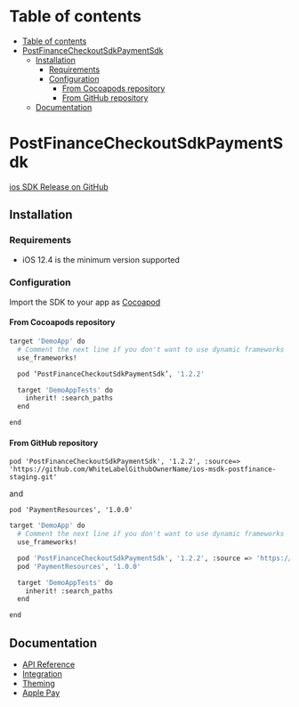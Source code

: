# Table of contents

- [Table of contents](#table-of-contents)
- [PostFinanceCheckoutSdkPaymentSdk](#postfinancecheckoutsdk)
  - [Installation](#installation)
    - [Requirements](#requirements)
    - [Configuration](#configuration)
      - [From Cocoapods repository](#from-cocoapods-repository)
      - [From GitHub repository](#from-github-repository)
  - [Documentation](#documentation)

# PostFinanceCheckoutSdkPaymentSdk

[ios SDK Release on GitHub](https://github.com/WhiteLabelGithubOwnerName/ios-msdk-postfinance-staging/releases)

## Installation

### Requirements

- iOS 12.4 is the minimum version supported

### Configuration

Import the SDK to your app as [Cocoapod](https://cocoapods.org/)

#### From Cocoapods repository

```sh
target 'DemoApp' do
  # Comment the next line if you don't want to use dynamic frameworks
  use_frameworks!

  pod ‘PostFinanceCheckoutSdkPaymentSdk’, '1.2.2'

  target 'DemoAppTests' do
    inherit! :search_paths
  end

end
```

#### From GitHub repository

`pod 'PostFinanceCheckoutSdkPaymentSdk', '1.2.2', :source=> 'https://github.com/WhiteLabelGithubOwnerName/ios-msdk-postfinance-staging.git'`

and

`pod 'PaymentResources', '1.0.0'`

```sh
target 'DemoApp' do
  # Comment the next line if you don't want to use dynamic frameworks
  use_frameworks!

  pod 'PostFinanceCheckoutSdkPaymentSdk', '1.2.2', :source => 'https://github.com/WhiteLabelGithubOwnerName/ios-msdk-postfinance-staging.git'
  pod 'PaymentResources', '1.0.0'

  target 'DemoAppTests' do
    inherit! :search_paths
  end

end
```

## Documentation

- [API Reference](./docs/api-reference.md)
- [Integration](./docs/integration.md)
- [Theming](./docs/theming.md)
- [Apple Pay](./docs/apple-pay.md)
